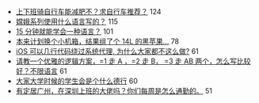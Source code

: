 - [上下班骑自行车能减肥不？求自行车推荐？](https://www.v2ex.com/t/728550) 124
- [嫦娥系列使用什么语言写的？](https://www.v2ex.com/t/728563) 115
- [15 分钟就能学会一种语言？](https://www.v2ex.com/t/728655) 101
- [本来计划换个小机箱，结果组了个 14L 的黑苹果...](https://www.v2ex.com/t/728699) 78
- [iOS 可以几行代码绕过系统代理, 为什么大家都不这么做?](https://www.v2ex.com/t/728603) 61
- [请教一个优雅的逻辑方案，=1 走 A ，=2 走 B， =3 走 AB 两个，怎么写比较好？不限语言](https://www.v2ex.com/t/728657) 61
- [大家大学时候的学生会是个什么德行](https://www.v2ex.com/t/728627) 60
- [有定居广州，在深圳上班的大佬吗？你们每周是怎么通勤的。](https://www.v2ex.com/t/728593) 51